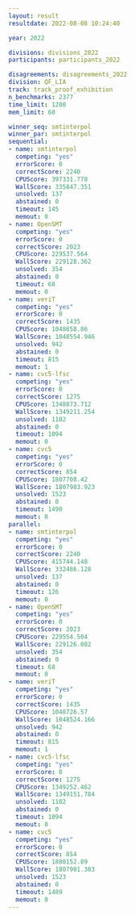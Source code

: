 ```yaml
---
layout: result
resultdate: 2022-08-08 10:24:40

year: 2022

divisions: divisions_2022
participants: participants_2022

disagreements: disagreements_2022
division: QF_LIA
track: track_proof_exhibition
n_benchmarks: 2377
time_limit: 1200
mem_limit: 60

winner_seq: smtinterpol
winner_par: smtinterpol
sequential:
- name: smtinterpol
  competing: "yes"
  errorScore: 0
  correctScore: 2240
  CPUScore: 397331.778
  WallScore: 335847.351
  unsolved: 137
  abstained: 0
  timeout: 145
  memout: 0
- name: OpenSMT
  competing: "yes"
  errorScore: 0
  correctScore: 2023
  CPUScore: 229537.564
  WallScore: 229128.362
  unsolved: 354
  abstained: 0
  timeout: 68
  memout: 0
- name: veriT
  competing: "yes"
  errorScore: 0
  correctScore: 1435
  CPUScore: 1048658.86
  WallScore: 1048554.946
  unsolved: 942
  abstained: 0
  timeout: 815
  memout: 1
- name: cvc5-lfsc
  competing: "yes"
  errorScore: 0
  correctScore: 1275
  CPUScore: 1348873.712
  WallScore: 1349211.254
  unsolved: 1102
  abstained: 0
  timeout: 1094
  memout: 0
- name: cvc5
  competing: "yes"
  errorScore: 0
  correctScore: 854
  CPUScore: 1807708.42
  WallScore: 1807983.923
  unsolved: 1523
  abstained: 0
  timeout: 1490
  memout: 0
parallel:
- name: smtinterpol
  competing: "yes"
  errorScore: 0
  correctScore: 2240
  CPUScore: 415744.148
  WallScore: 332486.128
  unsolved: 137
  abstained: 0
  timeout: 126
  memout: 0
- name: OpenSMT
  competing: "yes"
  errorScore: 0
  correctScore: 2023
  CPUScore: 229554.504
  WallScore: 229126.082
  unsolved: 354
  abstained: 0
  timeout: 68
  memout: 0
- name: veriT
  competing: "yes"
  errorScore: 0
  correctScore: 1435
  CPUScore: 1048726.57
  WallScore: 1048524.166
  unsolved: 942
  abstained: 0
  timeout: 815
  memout: 1
- name: cvc5-lfsc
  competing: "yes"
  errorScore: 0
  correctScore: 1275
  CPUScore: 1349252.462
  WallScore: 1349151.784
  unsolved: 1102
  abstained: 0
  timeout: 1094
  memout: 0
- name: cvc5
  competing: "yes"
  errorScore: 0
  correctScore: 854
  CPUScore: 1808152.89
  WallScore: 1807901.383
  unsolved: 1523
  abstained: 0
  timeout: 1489
  memout: 0
---
```

